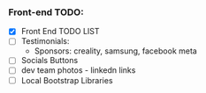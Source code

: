 ### Front-end TODO:
- [x] Front End TODO LIST
- [ ] Testimonials:
  - Sponsors: creality, samsung, facebook meta
- [ ] Socials Buttons
- [ ] dev team photos - linkedn links
- [ ] Local Bootstrap Libraries
